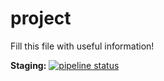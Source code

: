 # project

Fill this file with useful information!

**Staging:** [![pipeline status](https://gitlab.vis.ethz.ch/viscon-2018/team8/project/badges/staging/pipeline.svg)](https://gitlab.vis.ethz.ch/viscon-2018/team8/project/commits/staging)
